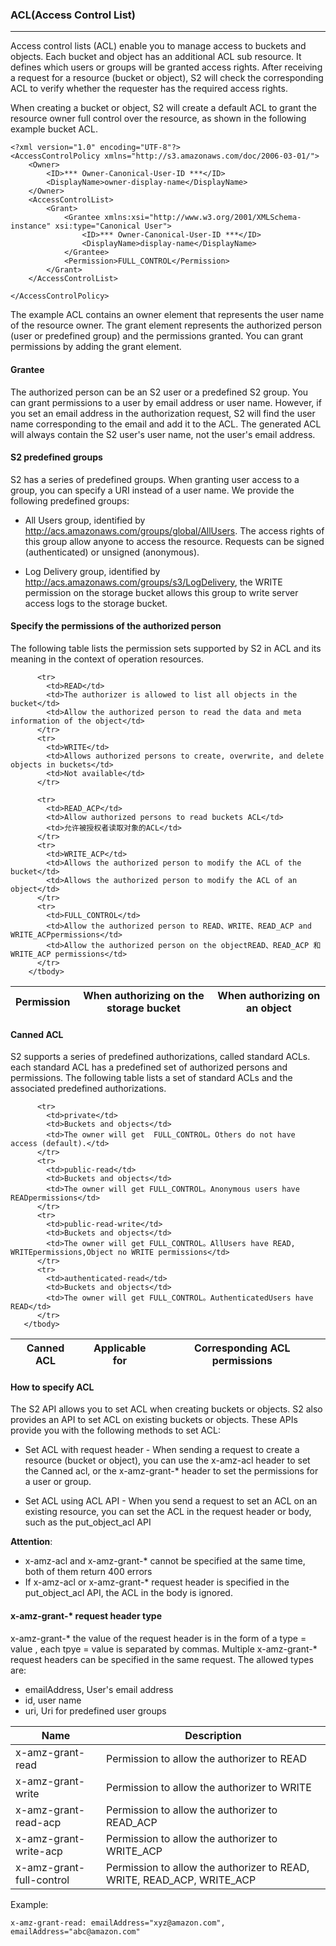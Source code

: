 ### ACL(Access Control List)
-------------------

Access control lists (ACL) enable you to manage access to buckets and objects. Each bucket and object has an additional ACL sub resource. It defines which users or groups will be granted access rights. After receiving a request for a resource (bucket or object), S2 will check the corresponding ACL to verify whether the requester has the required access rights.

When creating a bucket or object, S2 will create a default ACL to grant the resource owner full control over the resource, as shown in the following example bucket ACL.

```
<?xml version="1.0" encoding="UTF-8"?>
<AccessControlPolicy xmlns="http://s3.amazonaws.com/doc/2006-03-01/">
    <Owner>
        <ID>*** Owner-Canonical-User-ID ***</ID>
        <DisplayName>owner-display-name</DisplayName>
    </Owner>
    <AccessControlList>
        <Grant>
            <Grantee xmlns:xsi="http://www.w3.org/2001/XMLSchema-instance" xsi:type="Canonical User">
                <ID>*** Owner-Canonical-User-ID ***</ID>
                <DisplayName>display-name</DisplayName>
            </Grantee>
            <Permission>FULL_CONTROL</Permission>
        </Grant>
    </AccessControlList>

</AccessControlPolicy>

```

The example ACL contains an owner element that represents the user name of the resource owner. The grant element represents the authorized person (user or predefined group) and the permissions granted. You can grant permissions by adding the grant element.

#### Grantee

The authorized person can be an S2 user or a predefined S2 group. You can grant permissions to a user by email address or user name. However, if you set an email address in the authorization request, S2 will find the user name corresponding to the email and add it to the ACL. The generated ACL will always contain the S2 user's user name, not the user's email address.

#### S2 predefined groups


S2 has a series of predefined groups. When granting user access to a group, you can specify a URI instead of a user name. We provide the following predefined groups:

- All Users group, identified by http://acs.amazonaws.com/groups/global/AllUsers. The access rights of this group allow anyone to access the resource. Requests can be signed (authenticated) or unsigned (anonymous).

- Log Delivery group, identified by http://acs.amazonaws.com/groups/s3/LogDelivery, the WRITE permission on the storage bucket allows this group to write server access logs to the storage bucket.

#### Specify the permissions of the authorized person

The following table lists the permission sets supported by S2 in ACL and its meaning in the context of operation resources.

<table class="table table-condensed">
        <thead>
          <tr>
            <th>Permission</th>
            <th>When authorizing on the storage bucket</th>
            <th>When authorizing on an object</th>
          </tr>
        </thead>
        <tbody>

          <tr>
            <td>READ</td>
            <td>The authorizer is allowed to list all objects in the bucket</td>
            <td>Allow the authorized person to read the data and meta information of the object</td>
          </tr>
          <tr>
            <td>WRITE</td>
            <td>Allows authorized persons to create, overwrite, and delete objects in buckets</td>
            <td>Not available</td>
          </tr>

          <tr>
            <td>READ_ACP</td>
            <td>Allow authorized persons to read buckets ACL</td>
            <td>允许被授权者读取对象的ACL</td>
          </tr>
          <tr>
            <td>WRITE_ACP</td>
            <td>Allows the authorized person to modify the ACL of the bucket</td>
            <td>Allows the authorized person to modify the ACL of an object</td>
          </tr>
          <tr>
            <td>FULL_CONTROL</td>
            <td>Allow the authorized person to READ、WRITE、READ_ACP and WRITE_ACPpermissions</td>
            <td>Allow the authorized person on the objectREAD、READ_ACP 和WRITE_ACP permissions</td>
          </tr>
        </tbody>
</table>

#### Canned ACL

S2 supports a series of predefined authorizations, called standard ACLs. each standard ACL has a predefined set of authorized persons and permissions. The following table lists a set of standard ACLs and the associated predefined authorizations.

<table class="table table-condensed">
        <thead>
          <tr>
            <th>Canned ACL</th>
            <th>Applicable for</th>
            <th>Corresponding ACL permissions</th>
          </tr>
        </thead>
        <tbody>

          <tr>
            <td>private</td>
            <td>Buckets and objects</td>
            <td>The owner will get  FULL_CONTROL。Others do not have access (default).</td>
          </tr>
          <tr>
            <td>public-read</td>
            <td>Buckets and objects</td>
            <td>The owner will get FULL_CONTROL。Anonymous users have READpermissions</td>
          </tr>
          <tr>
            <td>public-read-write</td>
            <td>Buckets and objects</td>
            <td>The owner will get FULL_CONTROL。AllUsers have READ, WRITEpermissions,Object no WRITE permissions</td>
          </tr>
          <tr>
            <td>authenticated-read</td>
            <td>Buckets and objects</td>
            <td>The owner will get FULL_CONTROL。AuthenticatedUsers have READ</td>
          </tr>
       </tbody>
</table>

#### How to specify ACL

The S2 API allows you to set ACL when creating buckets or objects. S2 also provides an API to set ACL on existing buckets or objects. These APIs provide you with the following methods to set ACL:

- Set ACL with request header - When sending a request to create a resource (bucket or object), you can use the x-amz-acl header to set the Canned acl, or the x-amz-grant-* header to set the permissions for a user or group.

- Set ACL using ACL API - When you send a request to set an ACL on an existing resource, you can set the ACL in the request header or body, such as the put_object_acl API

<b>Attention</b>:

- x-amz-acl and x-amz-grant-* cannot be specified at the same time, both of them return 400 errors
- If x-amz-acl or x-amz-grant-* request header is specified in the put_object_acl API, the ACL in the body is ignored.


#### x-amz-grant-* request header type

x-amz-grant-* the value of the request header is in the form of a type = value , each tpye = value is separated by commas. Multiple x-amz-grant-* request headers can be specified in the same request. The allowed types are:
- emailAddress, User's email address
- id, user name
- uri, Uri for predefined user groups

<table class="table table-condensed">
        <thead>
          <tr>
            <th>Name</th>
            <th>Description</th>
          </tr>
        </thead>
        <tbody>
          <tr>
            <td>x-amz-grant-read</td>
            <td>Permission to allow the authorizer to READ</td>
          </tr>
          <tr>
            <td>x-amz-grant-write</td>
            <td>Permission to allow the authorizer to WRITE</td>
          </tr>
          <tr>
            <td>x-amz-grant-read-acp</td>
            <td>Permission to allow the authorizer to READ_ACP</td>
          </tr>
          <tr>
            <td>x-amz-grant-write-acp</td>
            <td>Permission to allow the authorizer to WRITE_ACP</td>
          </tr>
          </tr>
          <tr>
            <td>x-amz-grant-full-control</td>
            <td>Permission to allow the authorizer to READ, WRITE, READ_ACP, WRITE_ACP</td>
            </tr>
       </tbody>
</table>

Example:

```
x-amz-grant-read: emailAddress="xyz@amazon.com", emailAddress="abc@amazon.com"
```
